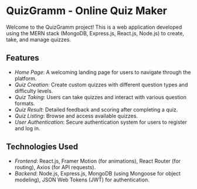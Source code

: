 # QuizGramm - Online Quiz Maker

Welcome to the QuizGramm project! This is a web application developed using the MERN stack (MongoDB, Express.js, React.js, Node.js) to create, take, and manage quizzes.

## Features

- *Home Page*: A welcoming landing page for users to navigate through the platform.
- *Quiz Creation*: Create custom quizzes with different question types and difficulty levels.
- *Quiz Taking*: Users can take quizzes and interact with various question formats.
- *Quiz Result*: Detailed feedback and scoring after completing a quiz.
- *Quiz Listing*: Browse and access available quizzes.
- *User Authentication*: Secure authentication system for users to register and log in.

## Technologies Used

- *Frontend*: React.js, Framer Motion (for animations), React Router (for routing), Axios (for API requests).
- *Backend*: Node.js, Express.js, MongoDB (using Mongoose for object modeling), JSON Web Tokens (JWT) for authentication.
